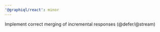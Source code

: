 ```yaml
---
'@graphiql/react': minor
---
```


Implement correct merging of incremental responses (@defer/@stream)
